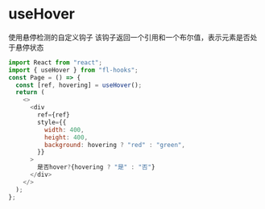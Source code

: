 # useHover

使用悬停检测的自定义钩子 该钩子返回一个引用和一个布尔值，表示元素是否处于悬停状态

```javascript
import React from "react";
import { useHover } from "fl-hooks";
const Page = () => {
  const [ref, hovering] = useHover();
  return (
    <>
      <div
        ref={ref}
        style={{
          width: 400,
          height: 400,
          background: hovering ? "red" : "green",
        }}
      >
        是否hover?{hovering ? "是" : "否"}
      </div>
    </>
  );
};
```
